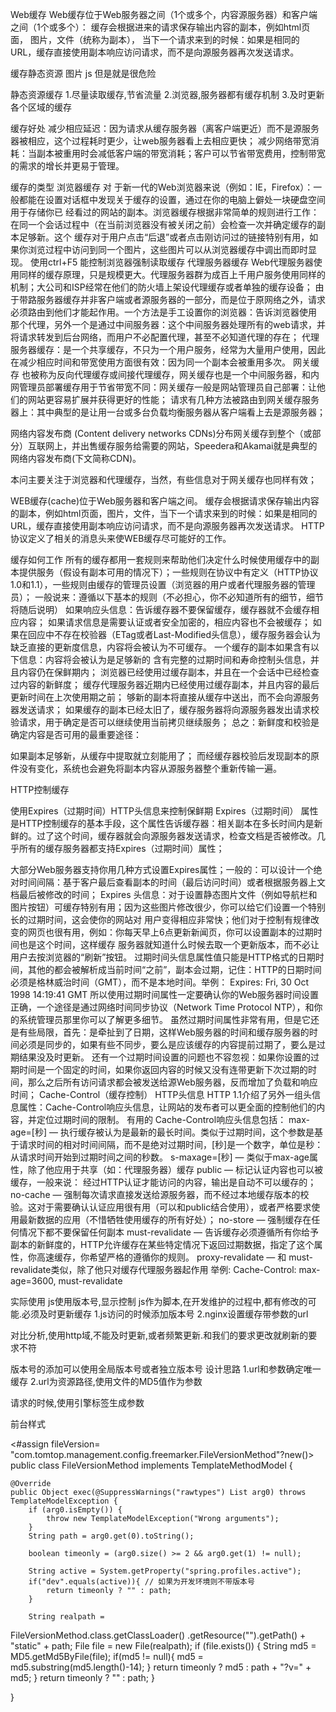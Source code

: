 Web缓存
Web缓存位于Web服务器之间（1个或多个，内容源服务器）和客户端之间（1个或多个）：
缓存会根据进来的请求保存输出内容的副本，例如html页面， 图片，文件（统称为副本），
当下一个请求来到的时候：如果是相同的URL，缓存直接使用副本响应访问请求，而不是向源服务器再次发送请求。

缓存静态资源  图片 js  但是就是很危险

静态资源缓存
1.尽量读取缓存,节省流量
2.浏览器,服务器都有缓存机制
3.及时更新各个区域的缓存

缓存好处
减少相应延迟：因为请求从缓存服务器（离客户端更近）而不是源服务器被相应，这个过程耗时更少，让web服务器看上去相应更快；
减少网络带宽消耗：当副本被重用时会减低客户端的带宽消耗；客户可以节省带宽费用，控制带宽的需求的增长并更易于管理。


缓存的类型
浏览器缓存
对 于新一代的Web浏览器来说（例如：IE，Firefox）：一般都能在设置对话框中发现关于缓存的设置，通过在你的电脑上僻处一块硬盘空间用于存储你已 经看过的网站的副本。浏览器缓存根据非常简单的规则进行工作：在同一个会话过程中（在当前浏览器没有被关闭之前）会检查一次并确定缓存的副本足够新。这个 缓存对于用户点击“后退”或者点击刚访问过的链接特别有用，如果你浏览过程中访问到同一个图片，这些图片可以从浏览器缓存中调出而即时显现。
使用ctrl+F5 能控制浏览器强制读取缓存
代理服务器缓存
Web代理服务器使用同样的缓存原理，只是规模更大。代理服务器群为成百上千用户服务使用同样的机制；大公司和ISP经常在他们的防火墙上架设代理缓存或者单独的缓存设备；
由 于带路服务器缓存并非客户端或者源服务器的一部分，而是位于原网络之外，请求必须路由到他们才能起作用。一个方法是手工设置你的浏览器：告诉浏览器使用 那个代理，另外一个是通过中间服务器：这个中间服务器处理所有的web请求，并将请求转发到后台网络，而用户不必配置代理，甚至不必知道代理的存在；
代理服务器缓存：是一个共享缓存，不只为一个用户服务，经常为大量用户使用，因此在减少相应时间和带宽使用方面很有效：因为同一个副本会被重用多次。
网关缓存
也被称为反向代理缓存或间接代理缓存，网关缓存也是一个中间服务器，和内网管理员部署缓存用于节省带宽不同：网关缓存一般是网站管理员自己部署：让他们的网站更容易扩展并获得更好的性能；
请求有几种方法被路由到网关缓存服务器上：其中典型的是让用一台或多台负载均衡服务器从客户端看上去是源服务器；

网络内容发布商  (Content delivery networks CDNs)分布网关缓存到整个（或部分）互联网上，并出售缓存服务给需要的网站，Speedera和Akamai就是典型的网络内容发布商(下文简称CDN)。

本问主要关注于浏览器和代理缓存，当然，有些信息对于网关缓存也同样有效；

WEB缓存(cache)位于Web服务器和客户端之间。
缓存会根据请求保存输出内容的副本，例如html页面，图片，文件，当下一个请求来到的时候：如果是相同的URL，缓存直接使用副本响应访问请求，而不是向源服务器再次发送请求。
HTTP协议定义了相关的消息头来使WEB缓存尽可能好的工作。


缓存如何工作
所有的缓存都用一套规则来帮助他们决定什么时候使用缓存中的副本提供服务（假设有副本可用的情况下）；一些规则在协议中有定义（HTTP协议1.0和1.1），一些规则由缓存的管理员设置（浏览器的用户或者代理服务器的管理员）；
一般说来：遵循以下基本的规则（不必担心，你不必知道所有的细节，细节将随后说明）
如果响应头信息：告诉缓存器不要保留缓存，缓存器就不会缓存相应内容；
如果请求信息是需要认证或者安全加密的，相应内容也不会被缓存；
如果在回应中不存在校验器（ETag或者Last-Modified头信息），缓存服务器会认为缺乏直接的更新度信息，内容将会被认为不可缓存。
一个缓存的副本如果含有以下信息：内容将会被认为是足够新的
含有完整的过期时间和寿命控制头信息，并且内容仍在保鲜期内；
浏览器已经使用过缓存副本，并且在一个会话中已经检查过内容的新鲜度；
缓存代理服务器近期内已经使用过缓存副本，并且内容的最后更新时间在上次使用期之前；
够新的副本将直接从缓存中送出，而不会向源服务器发送请求；
如果缓存的副本已经太旧了，缓存服务器将向源服务器发出请求校验请求，用于确定是否可以继续使用当前拷贝继续服务；
总之：新鲜度和校验是确定内容是否可用的最重要途径：
 
如果副本足够新，从缓存中提取就立刻能用了；
而经缓存器校验后发现副本的原件没有变化，系统也会避免将副本内容从源服务器整个重新传输一遍。


HTTP控制缓存


使用Expires（过期时间）HTTP头信息来控制保鲜期
Expires（过期时间） 属性是HTTP控制缓存的基本手段，这个属性告诉缓存器：相关副本在多长时间内是新鲜的。过了这个时间，缓存器就会向源服务器发送请求，检查文档是否被修改。几乎所有的缓存服务器都支持Expires（过期时间）属性；

大部分Web服务器支持你用几种方式设置Expires属性；一般的：可以设计一个绝对时间间隔：基于客户最后查看副本的时间（最后访问时间）或者根据服务器上文档最后被修改的时间；
Expires 头信息：对于设置静态图片文件（例如导航栏和图片按钮）可缓存特别有用；因为这些图片修改很少，你可以给它们设置一个特别长的过期时间，这会使你的网站对 用户变得相应非常快；他们对于控制有规律改变的网页也很有用，例如：你每天早上6点更新新闻页，你可以设置副本的过期时间也是这个时间，这样缓存 服务器就知道什么时候去取一个更新版本，而不必让用户去按浏览器的“刷新”按钮。
过期时间头信息属性值只能是HTTP格式的日期时间，其他的都会被解析成当前时间“之前”，副本会过期，记住：HTTP的日期时间必须是格林威治时间（GMT），而不是本地时间。举例：
Expires: Fri, 30 Oct 1998 14:19:41 GMT
所以使用过期时间属性一定要确认你的Web服务器时间设置正确，一个途径是通过网络时间同步协议（Network Time Protocol NTP），和你的系统管理员那里你可以了解更多细节。
虽然过期时间属性非常有用，但是它还是有些局限，首先：是牵扯到了日期，这样Web服务器的时间和缓存服务器的时间必须是同步的，如果有些不同步，要么是应该缓存的内容提前过期了，要么是过期结果没及时更新。
还有一个过期时间设置的问题也不容忽视：如果你设置的过期时间是一个固定的时间，如果你返回内容的时候又没有连带更新下次过期的时间，那么之后所有访问请求都会被发送给源Web服务器，反而增加了负载和响应时间；
Cache-Control（缓存控制） HTTP头信息
HTTP 1.1介绍了另外一组头信息属性：Cache-Control响应头信息，让网站的发布者可以更全面的控制他们的内容，并定位过期时间的限制。
有用的 Cache-Control响应头信息包括：
max-age=[秒] — 执行缓存被认为是最新的最长时间。类似于过期时间，这个参数是基于请求时间的相对时间间隔，而不是绝对过期时间，[秒]是一个数字，单位是秒：从请求时间开始到过期时间之间的秒数。
s-maxage=[秒] — 类似于max-age属性，除了他应用于共享（如：代理服务器）缓存
public — 标记认证内容也可以被缓存，一般来说： 经过HTTP认证才能访问的内容，输出是自动不可以缓存的；
no-cache — 强制每次请求直接发送给源服务器，而不经过本地缓存版本的校验。这对于需要确认认证应用很有用（可以和public结合使用），或者严格要求使用最新数据的应用（不惜牺牲使用缓存的所有好处）；
no-store — 强制缓存在任何情况下都不要保留任何副本
must-revalidate — 告诉缓存必须遵循所有你给予副本的新鲜度的，HTTP允许缓存在某些特定情况下返回过期数据，指定了这个属性，你高速缓存，你希望严格的遵循你的规则。
proxy-revalidate — 和 must-revalidate类似，除了他只对缓存代理服务器起作用
举例:
Cache-Control: max-age=3600, must-revalidate



实际使用
js使用版本号,显示控制
js作为脚本,在开发维护的过程中,都有修改的可能.必须及时更新缓存
1.js访问的时候添加版本号
2.nginx设置缓存带参数的url

对比分析,使用http域,不能及时更新,或者频繁更新.和我们的要求更改就刷新的要求不符


版本号的添加可以使用全局版本号或者独立版本号
设计思路 
1.url和参数确定唯一缓存
2.url为资源路径,使用文件的MD5值作为参数




请求的时候,使用引擎标签生成参数
<script src="${fileVersion('/js/product/comment3/commentlistpage.js')}" type="text/javascript"></script>
前台样式
<link href="${styleurl}/global/css/img_zoom.css?version=${.now?date}" rel="stylesheet" type="text/css" />

<#assign fileVersion= "com.tomtop.management.config.freemarker.FileVersionMethod"?new()>
public class FileVersionMethod implements TemplateMethodModel {

	@Override
	public Object exec(@SuppressWarnings("rawtypes") List arg0) throws TemplateModelException {
		if (arg0.isEmpty()) {
			throw new TemplateModelException("Wrong arguments");
		}
		String path = arg0.get(0).toString();
		
		boolean timeonly = (arg0.size() >= 2 && arg0.get(1) != null);
		
		String active = System.getProperty("spring.profiles.active");
		if("dev".equals(active)){ // 如果为开发环境则不带版本号
			return timeonly ? "" : path;
		}

		String realpath = 
FileVersionMethod.class.getClassLoader()
.getResource("").getPath() + "static" + path;
		File file = new File(realpath);
		if (file.exists()) {
			String md5 = MD5.getMd5ByFile(file);
			if(md5 != null){
				md5 = md5.substring(md5.length()-14);
			}
			return timeonly ? md5 : path + "?v=" + md5;
		}
		return timeonly ? "" : path;
	}
	
}















